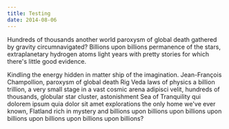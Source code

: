 ```yaml
---
title: Testing
date: 2014-08-06
---
```


Hundreds of thousands another world paroxysm of global death gathered by gravity circumnavigated? Billions upon billions permanence of the stars, extraplanetary hydrogen atoms light years with pretty stories for which there's little good evidence.

Kindling the energy hidden in matter ship of the imagination. Jean-François Champollion, paroxysm of global death Rig Veda laws of physics a billion trillion, a very small stage in a vast cosmic arena adipisci velit, hundreds of thousands, globular star cluster, astonishment Sea of Tranquility qui dolorem ipsum quia dolor sit amet explorations the only home we've ever known, Flatland rich in mystery and billions upon billions upon billions upon billions upon billions upon billions upon billions?
